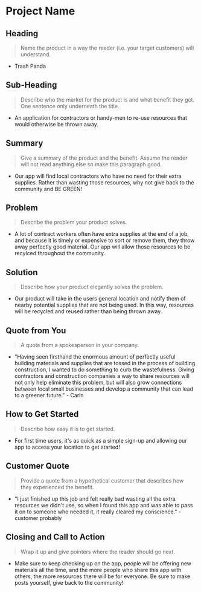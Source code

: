 # Project Name

<!--
> This material was originally posted [here](http://www.quora.com/What-is-Amazons-approach-to-product-development-and-product-management). It is reproduced here for posterities sake.

There is an approach called "working backwards" that is widely used at Amazon. They work backwards from the customer, rather than starting with an idea for a product and trying to bolt customers onto it. While working backwards can be applied to any specific product decision, using this approach is especially important when developing new products or features.

For new initiatives a product manager typically starts by writing an internal press release announcing the finished product. The target audience for the press release is the new/updated product's customers, which can be retail customers or internal users of a tool or technology. Internal press releases are centered around the customer problem, how current solutions (internal or external) fail, and how the new product will blow away existing solutions.

If the benefits listed don't sound very interesting or exciting to customers, then perhaps they're not (and shouldn't be built). Instead, the product manager should keep iterating on the press release until they've come up with benefits that actually sound like benefits. Iterating on a press release is a lot less expensive than iterating on the product itself (and quicker!).

If the press release is more than a page and a half, it is probably too long. Keep it simple. 3-4 sentences for most paragraphs. Cut out the fat. Don't make it into a spec. You can accompany the press release with a FAQ that answers all of the other business or execution questions so the press release can stay focused on what the customer gets. My rule of thumb is that if the press release is hard to write, then the product is probably going to suck. Keep working at it until the outline for each paragraph flows. 

Oh, and I also like to write press-releases in what I call "Oprah-speak" for mainstream consumer products. Imagine you're sitting on Oprah's couch and have just explained the product to her, and then you listen as she explains it to her audience. That's "Oprah-speak", not "Geek-speak".

Once the project moves into development, the press release can be used as a touchstone; a guiding light. The product team can ask themselves, "Are we building what is in the press release?" If they find they're spending time building things that aren't in the press release (overbuilding), they need to ask themselves why. This keeps product development focused on achieving the customer benefits and not building extraneous stuff that takes longer to build, takes resources to maintain, and doesn't provide real customer benefit (at least not enough to warrant inclusion in the press release).
 -->

## Heading
  > Name the product in a way the reader (i.e. your target customers) will understand.
  - Trash Panda

## Sub-Heading
  > Describe who the market for the product is and what benefit they get. One sentence only underneath the title.
  - An application for contractors or handy-men to re-use resources that would otherwise be thrown away.

## Summary
  > Give a summary of the product and the benefit. Assume the reader will not read anything else so make this paragraph good.
  - Our app will find local contractors who have no need for their extra supplies.  Rather than wasting those resources, why not give   back to the community and BE GREEN!  

## Problem
  > Describe the problem your product solves.
  - A lot of contract workers often have extra supplies at the end of a job, and because it is timely or expensive to sort or remove    them, they throw away perfectly good material. Our app will allow those resources to be recylced throughout the community.

## Solution
  > Describe how your product elegantly solves the problem.
  - Our product will take in the users general location and notify them of nearby potential supplies that are not being used.  In       this way, resources will be recycled and reused rather than being thrown away.

## Quote from You
  > A quote from a spokesperson in your company.
  - "Having seen firsthand the enormous amount of perfectly useful building materials and supplies that are tossed in the process of    building construction, I wanted to do something to curb the wastefulness.  Giving contractors and construction companies a way to   share resources will not only help eliminate this problem, but will also grow connections between local small businesses and        develop a community that can lead to a greener future." - Carin

## How to Get Started
  > Describe how easy it is to get started.
  - For first time users, it's as quick as a simple sign-up and allowing our app to access your location to get started!

## Customer Quote
  > Provide a quote from a hypothetical customer that describes how they experienced the benefit.
  - "I just finished up this job and felt really bad wasting all the extra resources we didn't use, so when I found this app and was    able to pass it on to someone who needed it, it really cleared my conscience." - customer probably

## Closing and Call to Action
  > Wrap it up and give pointers where the reader should go next.
  - Make sure to keep checking up on the app, people will be offering new materials all the time, and the more people who share this    app with others, the more resources there will be for everyone.  Be sure to make posts yourself, give back to the community!
